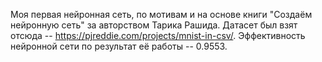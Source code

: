 Моя первая нейронная сеть, по мотивам и на основе книги "Создаём нейронную сеть" за авторством Тарика Рашида.
Датасет был взят отсюда -- https://pjreddie.com/projects/mnist-in-csv/.
Эффективность нейронной сети по результат её работы -- 0.9553.
